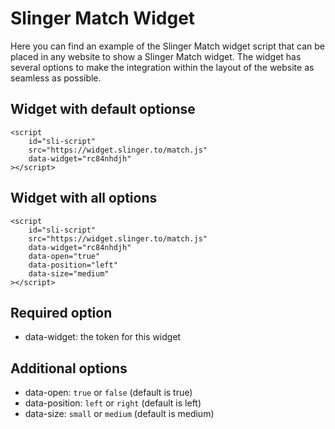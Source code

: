 # Slinger Match Widget

Here you can find an example of the Slinger Match widget script that can be placed in any website to show a Slinger Match widget. The widget has several options to make the integration within the layout of the website as seamless as possible.

## Widget with default optionse
```
<script
    id="sli-script"
    src="https://widget.slinger.to/match.js"
    data-widget="rc84nhdjh"
></script>
```

## Widget with all options
```
<script
    id="sli-script"
    src="https://widget.slinger.to/match.js"
    data-widget="rc84nhdjh"
    data-open="true"
    data-position="left"
    data-size="medium"
></script>
```

## Required option
* data-widget: the token for this widget

## Additional options
* data-open: ```true``` or ```false``` (default is true)
* data-position: ```left``` or ```right``` (default is left)
* data-size: ```small``` or ```medium``` (default is medium)
